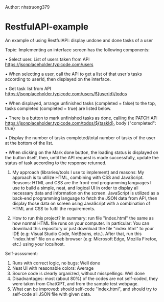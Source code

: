 Author: nhatruong379

# RestfulAPI-example
An example of using RestfulAPI: display undone and done tasks of a user

Topic: Implementing an interface screen has the following components:

• Select user. List of users taken from API https://jsonplaceholder.typicode.com/users

• When selecting a user, call the API to get a list of that user's tasks according to userId, then displayed on the interface.

• Get task list from API https://jsonplaceholder.typicode.com/users/${userId}/todos

• When displayed, arrange unfinished tasks (completed = false) to the top, tasks completed (completed = true) are listed below.

• There is a button to mark unfinished tasks as done, calling the PATCH API https://jsonplaceholder.typicode.com/todos/${taskId}, body {"completed": true}

• Display the number of tasks completed/total number of tasks of the user at the bottom of the list.

• When clicking on the Mark done button, the loading status is displayed on the button itself, then, until the API request is made successfully, update the status of
task according to the response returned.

1. My approach (libraries/tools I use to implement) and reasons:
My approach is to utilize HTML, combining with CSS and JavaScript. Reasons: HTML and CSS are the front-end programming languages I use to build a simple, neat, and logical UI in order to display all necessary data and information on the screen. JavaScript is utilized as a back-end programming language to fetch the JSON data from API, then display those data on screen using JavaScript with a combination of HTML and CSS to fulfil the requirements.

2. How to run this project?
In summary: run file "index.html" the same as how normal HTML file runs on your computer.
In particular: You can download this repository or just download the file "index.html" to your IDE (e.g: Visual Studio Code, NetBeans, etc.). After that, run this "index.html" file on a web browser (e.g: Microsoft Edge, Mozilla Firefox, etc.) using your localhost. 

Self-assssment:
1. Runs with correct logic, no bugs: Well done
2. Neat UI with reasonable colors: Average
3. Source code is clearly organized, without misspellings: Well done
4. Disadvantages: most (about 80%) of the codes are not self-coded, they were taken from ChatGPT, and from the sample test webpage.
5. What can be improved: should self-code "index.html", and should try to self-code all JSON file with given data.


